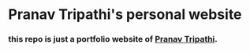 # Pranav Tripathi's personal website

### this repo is just a portfolio website of <a href="https://github.com/prnvtripathi">Pranav Tripathi</a>.

